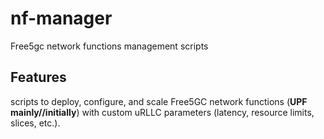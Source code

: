 # nf-manager
Free5gc network functions management scripts
## Features 
scripts to deploy, configure, and scale Free5GC network functions (**UPF mainly//initially**) with custom uRLLC parameters (latency, resource limits, slices, etc.).
